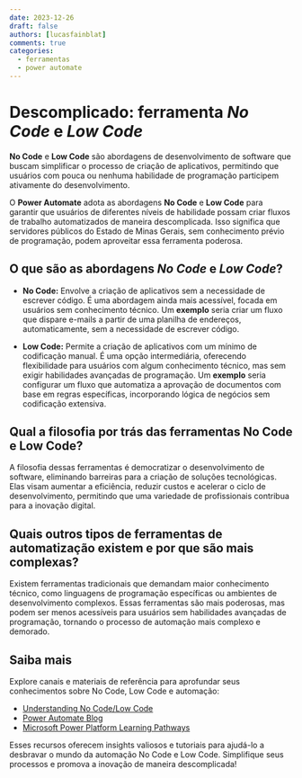 ```yaml
---
date: 2023-12-26
draft: false
authors: [lucasfainblat]
comments: true
categories:
  - ferramentas
  - power automate
---
```


# Descomplicado: ferramenta _No Code_ e _Low Code_

**No Code** e **Low Code** são abordagens de desenvolvimento de software que buscam simplificar o processo de criação de aplicativos, permitindo que usuários com pouca ou nenhuma habilidade de programação participem ativamente do desenvolvimento.

O **Power Automate** adota as abordagens **No Code** e **Low Code** para garantir que usuários de diferentes níveis de habilidade possam criar fluxos de trabalho automatizados de maneira descomplicada. Isso significa que servidores públicos do Estado de Minas Gerais, sem conhecimento prévio de programação, podem aproveitar essa ferramenta poderosa.

<!-- more -->

## O que são as abordagens _No Code_ e _Low Code_?

- **No Code:** Envolve a criação de aplicativos sem a necessidade de escrever código. É uma abordagem ainda mais acessível, focada em usuários sem conhecimento técnico. Um **exemplo** seria criar um fluxo que dispare  e-mails a partir de uma planilha de endereços, automaticamente, sem a necessidade de escrever código.

- **Low Code:** Permite a criação de aplicativos com um mínimo de codificação manual. É uma opção intermediária, oferecendo flexibilidade para usuários com algum conhecimento técnico, mas sem exigir habilidades avançadas de programação. Um **exemplo** seria configurar um fluxo que automatiza a aprovação de documentos com base em regras específicas, incorporando lógica de negócios sem codificação extensiva.

## Qual a filosofia por trás das ferramentas No Code e Low Code?

A filosofia dessas ferramentas é democratizar o desenvolvimento de software, eliminando barreiras para a criação de soluções tecnológicas. Elas visam aumentar a eficiência, reduzir custos e acelerar o ciclo de desenvolvimento, permitindo que uma variedade de profissionais contribua para a inovação digital.

## Quais outros tipos de ferramentas de automatização existem e por que são mais complexas?

Existem ferramentas tradicionais que demandam maior conhecimento técnico, como linguagens de programação específicas ou ambientes de desenvolvimento complexos. Essas ferramentas são mais poderosas, mas podem ser menos acessíveis para usuários sem habilidades avançadas de programação, tornando o processo de automação mais complexo e demorado.

## Saiba mais

Explore canais e materiais de referência para aprofundar seus conhecimentos sobre No Code, Low Code e automação:

- [Understanding No Code/Low Code](https://www.forrester.com/blogs/why-you-need-to-know-about-low-code-even-if-youre-not-responsible-for-software-delivery/)
- [Power Automate Blog](https://flow.microsoft.com/en-us/blog/)
- [Microsoft Power Platform Learning Pathways](https://learn.microsoft.com/en-us/power-platform/)

Esses recursos oferecem insights valiosos e tutoriais para ajudá-lo a desbravar o mundo da automação No Code e Low Code. Simplifique seus processos e promova a inovação de maneira descomplicada!